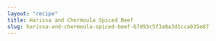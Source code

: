 ```yaml
---
layout: "recipe"
title: Harissa and Chermoula Spiced Beef
slug: harissa-and-chermoula-spiced-beef-67d93c5f3a0a3d1cca035e87
---
```

